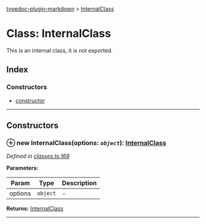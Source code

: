 [typedoc-plugin-markdown](../README.md) > [InternalClass](../classes/internalclass.md)



# Class: InternalClass


This is an internal class, it is not exported.

## Index

### Constructors

* [constructor](internalclass.md#markdown-header-constructor)



---
## Constructors



### ⊕ **new InternalClass**(options: *`object`*): [InternalClass](internalclass.md)


*Defined in [classes.ts:169](https://bitbucket.org/owner/repository_name/src/master/src/classes.ts?fileviewer&amp;#x3D;file-view-default#classes.ts-169)*



**Parameters:**

| Param | Type | Description |
| ------ | ------ | ------ |
| options | `object`   |  - |





**Returns:** [InternalClass](internalclass.md)

---


